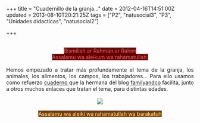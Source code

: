 +++
title = "Cuadernillo de la granja..."
date = 2012-04-16T14:51:00Z
updated = 2013-08-10T20:21:25Z
tags = ["P2", "natusocial3", "P3", "Unidades didacticas", "natusocial2"]

+++

<div dir="ltr" style="text-align: left;" trbidi="on"><br /><div style="text-align: center;"><span style="background-color: #660000; color: #e06666;">Bismillah ar Rahman ar Rahim</span></div><div style="text-align: center;"><span style="background-color: #660000; color: #e06666;">Assalamu wa aleikum wa rahamatullah&nbsp;</span></div><div style="text-align: center;"><br /></div><div class="separator" style="clear: both; text-align: center;"></div><div style="text-align: justify;">Hemos empezado a tratar más profundamente el tema de la granja, los animales, los alimentos, los campos, los trabajadores... Para ello usamos como refuerzo&nbsp;<a href="http://sd-1.archive-host.com/membres/up/14116664813033125/FERMETPS-PS.pdf">cuaderno </a>que la hermana del blog <a href="http://familyandco.over-blog.com/article-les-animaux-de-la-ferme-101417572.html">familyandco</a><span style="text-align: left;">&nbsp;</span>facilita, junto a otros muchos enlaces que tratan el tema, para distintas edades.<br /><br /></div><div class="separator" style="clear: both; text-align: center;"></div><div style="text-align: justify;"><div class="separator" style="clear: both; text-align: center;"><a href="http://3.bp.blogspot.com/-_fgNiiQzVSs/UgaD59NUTZI/AAAAAAAAFMc/V9zEpfD5vMA/s1600/DSC02729.jpg" imageanchor="1" style="margin-left: 1em; margin-right: 1em;"><img border="0" src="http://3.bp.blogspot.com/-_fgNiiQzVSs/UgaD59NUTZI/AAAAAAAAFMc/V9zEpfD5vMA/s1600/DSC02729.jpg" /></a></div><div style="text-align: center;"><br /></div></div><div style="text-align: center;"><span style="background-color: #783f04; color: #ffe599;">Assalamu wa aleiki wa rahamatullah wa barakatuh</span></div><div style="text-align: center;"><br /></div><div style="text-align: center;"><br /></div></div>
